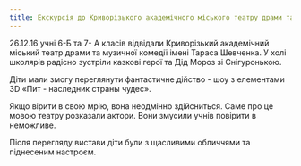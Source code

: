 ```yaml
---
title: Екскурсія до Криворізького академічного міського театру драми та музичної комедії імені Тараса Шевченка
---
```


26.12.16 учні 6-Б та 7- А класів відвідали Криворізький академічний міський театр драми та музичної комедії імені Тараса Шевченка. У холі школярів радісно зустріли казкові герої та Дід Мороз зі Снігуронькою.

Діти мали змогу переглянути фантастичне дійство - шоу з елементами 3D «Пит - наследник страны чудес».

Якщо вірити в свою мрію, вона неодмінно здійсниться. Саме про це мовою театру розказали актори. Вони змусили учнів повірити в неможливе.

Після перегляду вистави діти були з щасливими обличчями та піднесеним настроєм.

<slideshow id="_/72157674675893973" />
